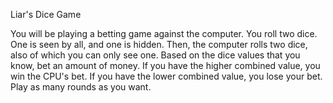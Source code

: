 Liar's Dice Game

You will be playing a betting game against the computer. You roll two dice. One is seen by all, and one is hidden. Then, the computer rolls two dice, also of which you can only see one. Based on the dice values that you know, bet an amount of money. If you have the higher combined value, you win the CPU's bet. If you have the lower combined value, you lose your bet. Play as many rounds as you want.